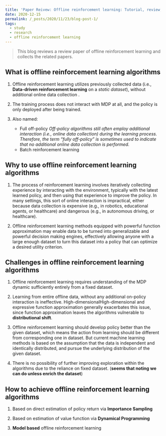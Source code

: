 ```yaml
---
title: 'Paper Reivew: Offline reinforcement learning: Tutorial, review, and perspectives on open problems'
date: 2020-12-15
permalink: /_posts/2020/11/23/blog-post-1/ 
tags:
  - study
  - research
  - offline reinforcement learning
---
```

 
>  This blog reviews a review paper of offline reinforcement learning and collects the related papers.

## What is offline reinforcement learning algorithms

1. Offline reinforcement learning utilizes previously collected data (i.e., **Data-driven reinforcement learning** on a _static dataset_), without additional online data collection .

2. The training process does not interact with MDP at all, and the policy is only deployed after being trained. 

3. Also named:
    * Full off-policy  _Off-policy algorithms still often employ additional interaction (i.e., online data collection) during the learning process. Therefore, the term “fully off-policy” is sometimes used to indicate that no additional online data collection is performed._
    * Batch reinforcement learning

## Why to use offline reinforcement learning algorithms   

1. The process of reinforcement learning involves iteratively collecting experience by interacting with the environment, typically with the latest learned policy, and then using that experience to improve the policy. 
In many settings, this sort of online interaction is impractical, either because data collection is expensive (e.g., in robotics, educational agents, or healthcare) and dangerous (e.g., in autonomous driving, or healthcare).

2. Offline reinforcement learning methods equipped with powerful function approximation may enable data to be turned into generalizable and powerful decision making engines, effectively allowing anyone with a large enough dataset to turn this dataset into a policy that can optimize a desired utility criterion.

## Challenges in offline reinforcement learning algorithms

1. Offline reinforcement learning requires understanding of the MDP dynamic sufficiently entirely from a fixed dataset.

2. Learning from entire offline data, without any additional on-policy interaction is ineffective. High-dimensionalHigh-dimensional and expressive function approximation generally exacerbates this issue, since function approximation leaves the algorithms vulnerable to **distributional shift**.

3. Offline reinforcement learning should develop policy better than the given dataset, which means the action from learning should be different from corresponding one in dataset. But current machine learning methods is based on the assumption that the data is independent and identically distributed,  and pursue the underlying distribution of the given dataset.

4. There is no possibility of further improving exploration within the algorithms due to the reliance on fixed dataset. (**seems that noting we can do unless enrich the dataset**)

## How to achieve offline reinforcement learning algorithms

1. Based on direct estimation of policy return via **Importance Sampling**

2. Based on estimation of value function via **Dynamical Programming** 

3. **Model based** offline reinforcement learning

